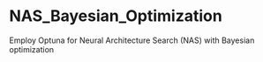 # NAS_Bayesian_Optimization
Employ Optuna for Neural Architecture Search (NAS) with Bayesian optimization
